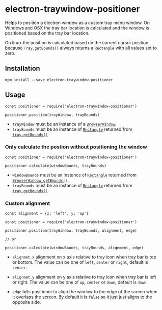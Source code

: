 # electron-traywindow-positioner

Helps to position a electron window as a custom tray menu window.
On Windows and OSX the tray bar location is calculated and the window is  
positioned based on the tray bar location.

On linux the position is calculated based on the current cursor position, because `Tray.getBounds()`
always returns a `Rectangle` with all values set to zero.

## Installation

```
npm install --save electron-traywindow-positioner
```

## Usage

```
const positioner = require('electron-traywindow-positioner')

positioner.position(trayWindow, trayBounds)
```

* `trayWindow` must be an instance of a [`BrowserWindow`](https://github.com/electron/electron/blob/master/docs/api/browser-window.md#wingetbounds).
* `trayBounds` must be an instance  of [`Rectangle`](https://github.com/electron/electron/blob/master/docs/api/structures/rectangle.md) returned from [`tray.getBounds()`](https://github.com/electron/electron/blob/master/docs/api/tray.md#traygetbounds-macos-windows)

### Only calculate the postion without positioning the window

```
const positioner = require('electron-traywindow-positioner')

positioner.calculate(windowBounds, trayBounds)

```

* `windowBounds` must be an instance of [`Rectangle`](https://github.com/electron/electron/blob/master/docs/api/structures/rectangle.md) returned from [`BrowserWindow.getBounds()`]().
* `trayBounds` must be an instance  of [`Rectangle`](https://github.com/electron/electron/blob/master/docs/api/structures/rectangle.md)  returned from [`tray.getBounds()`](https://github.com/electron/electron/blob/master/docs/api/tray.md#traygetbounds-macos-windows)



### Custom alignment

```
const alignment = {x: 'left', y: 'up'}

const positioner = require('electron-traywindow-positioner')

positioner.position(trayWindow, trayBounds, alignment, edge)

// or

positioner.calculate(windowBounds, trayBounds, alignment, edge)
```

* `alignmet.x` alignment on x axis relative to tray icon when tray bar is top or bottom.
The value can be one of `left`, `center` or `right`, default is `center`.

* `alignmet.y` alignment on y axis relative to tray icon when tray bar is left or right.
The value can be one of `up`, `center` or `down`, default is `down`.

* `edge` tells positioner to align the window to the edge of the screen when it overlaps
the screen. By default it is `false` so it just just aligns to the opposite side.
